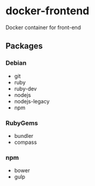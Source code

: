 # docker-frontend
Docker container for front-end

## Packages
### Debian
 * git
 * ruby
 * ruby-dev
 * nodejs
 * nodejs-legacy
 * npm

### RubyGems
 * bundler
 * compass

### npm
 * bower
 * gulp
